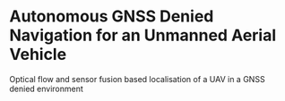# Autonomous GNSS Denied Navigation for an Unmanned Aerial Vehicle
Optical flow and sensor fusion based localisation of a UAV in a GNSS denied environment
